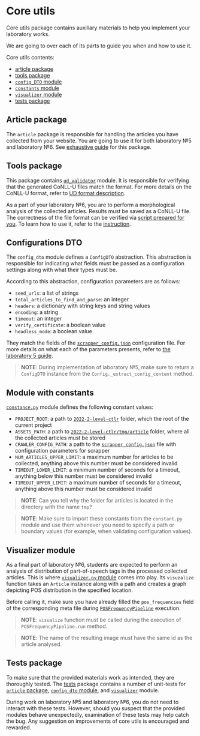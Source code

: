 # Core utils

Core utils package contains auxiliary materials to help you implement your laboratory works.

We are going to over each of its parts to guide you when and how to use it.

Core utils contents:

* [article package](#article-package)
* [tools package](#tools-package)
* [`config_DTO` module](#configurations-dto)
* [`constants` module](#module-with-constants)
* [`visualizer` module](#visualizer-module)
* [tests package](#tests-package)

## Article package

The `article` package is responsible for handling the articles you have collected from your website.
You are going to use it for both laboratory №5 and laboratory №6.
See [exhaustive guide](article.md) for this package.

## Tools package

This package contains [`ud_validator`](../../core_utils/tools/ud_validator) module.
It is responsible for verifying that the generated CoNLL-U files match the format.
For more details on the CoNLL-U format, refer to [UD format description](ud_format.md).

As a part of your laboratory №6, you are to perform a morphological analysis of the collected articles.
Results must be saved as a CoNLL-U file. The correctness of the file format can be verified via
[script prepared for you](../../core_utils/tools/ud_validator/validate.py). To learn how to use it,
refer to the [instruction](../../core_utils/tools/ud_validator/README.md).

## Configurations DTO

The `config_dto` module defines a `ConfigDTO` abstraction.
This abstraction is responsible for indicating what fields must be passed
as a configuration settings along with what their types must be.

According to this abstraction, configuration parameters are as follows:

* `seed_urls`: a list of strings
* `total_articles_to_find_and_parse`: an integer
* `headers`: a dictionary with string keys and string values
* `encoding`: a string
* `timeout`: an integer
* `verify_certificate`: a boolean value
* `headless_mode`: a boolean value

They match the fields of the [`scrapper_config.json`](../../lab_5_scrapper/scrapper_config.json)
configuration file. For more details on what each of the parameters presents, refer to
[the laboratory 5 guide](../../lab_5_scrapper/README.md#configuring-scrapper).

> **NOTE**: During implementation of laboratory №5, make sure to return a `ConfigDTO`
> instance from the `Config._extract_config_content` method.

## Module with constants

[`constance.py`](../../core_utils/constants.py) module defines the following constant values:

* `PROJECT_ROOT`: a path to [`2022-2-level-ctlr`](../..) folder, which the root of the current project
* `ASSETS_PATH`: a path to [`2022-2-level-ctlr/tmp/article`](../../tmp/articles) folder, where all
the collected articles must be stored
* `CRAWLER_CONFIG_PATH`: a path to the
[`scrapper_config.json`](../../lab_5_scrapper/scrapper_config.json) file with configuration
parameters for scrapper
* `NUM_ARTICLES_UPPER_LIMIT`: a maximum number for articles to be collected, anything above
this number must be considered invalid
* `TIMEOUT_LOWER_LIMIT`: a minimum number of seconds for a timeout, anything below this number
must be considered invalid
* `TIMEOUT_UPPER_LIMIT`: a maximum number of seconds for a timeout, anything above this number
must be considered invalid

> **NOTE**: Can you tell why the folder for articles is located in the directory with the name `tmp`?

> **NOTE**: Make sure to import these constants from the `constant.py` module and use them
> whenever you need to specify a path or boundary values (for example, when validating
> configuration values).

## Visualizer module

As a final part of laboratory №6, students are expected to perform an analysis of distribution of part-of-speech
tags in the processed collected articles. This is where [`visualizer.py` module](../../core_utils/visualizer.py)
comes into play. Its `visuzalize` function takes an `Article` instance along with a path and
creates a graph depicting POS distribution in the specified location.

Before calling it, make sure you have already filled the `pos_frequencies` field of
the corresponding meta file during
[`POSFrequencyPipeline`](../../lab_6_pipeline/pos_frequency_pipeline.py) execution.

> **NOTE**: `visualize` function must be called during the execution of `POSFrequencyPipeline.run` method.

> **NOTE**: The name of the resulting image must have the same id as the article analysed.

## Tests package

To make sure that the provided materials work as intended, they are thoroughly tested.
The [tests](../../core_utils/tests) package contains a number of unit-tests for
[`article` package](../../core_utils/tests/article_test.py),
[`config_dto` module](../../core_utils/tests/config_dto_test.py), and
[`visualizer`](../../core_utils/tests/visualizer_test.py) module.

During work on laboratory №5 and laboratory №6, you do not need to interact with these tests.
However, should you suspect that the provided modules behave unexpectedly, examination of these tests
may help catch the bug. Any suggestion on improvements of core utils is encouraged and rewarded.
